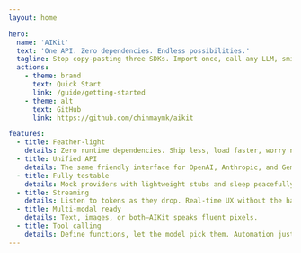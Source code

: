 ```yaml
---
layout: home

hero:
  name: 'AIKit'
  text: 'One API. Zero dependencies. Endless possibilities.'
  tagline: Stop copy-pasting three SDKs. Import once, call any LLM, smile.
  actions:
    - theme: brand
      text: Quick Start
      link: /guide/getting-started
    - theme: alt
      text: GitHub
      link: https://github.com/chinmaymk/aikit

features:
  - title: Feather-light
    details: Zero runtime dependencies. Ship less, load faster, worry never.
  - title: Unified API
    details: The same friendly interface for OpenAI, Anthropic, and Gemini. Your muscle memory will thank you.
  - title: Fully testable
    details: Mock providers with lightweight stubs and sleep peacefully.
  - title: Streaming
    details: Listen to tokens as they drop. Real-time UX without the hand-rolled plumbing.
  - title: Multi-modal ready
    details: Text, images, or both—AIKit speaks fluent pixels.
  - title: Tool calling
    details: Define functions, let the model pick them. Automation just levelled up.
---
```

